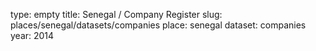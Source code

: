 type: empty
title: Senegal / Company Register
slug: places/senegal/datasets/companies
place: senegal
dataset: companies
year: 2014
